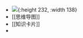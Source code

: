 - ![](https://wfqqreader-1252317822.image.myqcloud.com/cover/888/37730888/t6_37730888.jpg){:height 232, :width 138}
- [[思维导图]]
- [[知识卡片]]
-